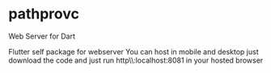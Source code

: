 # pathprovc

Web Server  for Dart

Flutter self package for webserver 
You can host in mobile and desktop 
just download the code and just run 
http\\\\:localhost:8081 in your hosted browser

